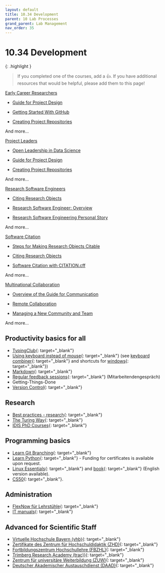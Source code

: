 ```yaml
---
layout: default
title: 10.34 Development
parent: 10 Lab Processes
grand_parent: Lab Management
nav_order: 35
---
```


# 10.34 Development

{: .highlight }
> If you completed one of the courses, add a 👍. If you have additional resources that would be helpful, please add them to this page!

<div class="row">
  <div class="col-lg-6 px-2 py-2">
    <div class="card w-100 text-left shadow">
      <div class="card-header text-center bg-white">
        <p class="card-text">
          <a class="btn text-wrap bg-info text-white text-center font-weight-bold reference external" href="/early-career-researchers">
            <span>Early Career Researchers</span>
          </a>
        </p>
      </div>
      <div class="card-body">
        <ul class="simple">
          <li><p class="card-text"><a class="reference internal" href="/project-design/project-design"><span>Guide for Project Design</span></a></p></li>
          <li><p class="card-text"><a class="reference internal" href="/collaboration/github-novice"><span>Getting Started With GitHub</span></a></p></li>
          <li><p class="card-text"><a class="reference internal" href="/project-design/project-repo"><span>Creating Project Repositories</span></a></p></li>
        </ul>
        <p class="card-text">And more…</p>
      </div>
    </div>
  </div>

  <div class="col-lg-6 px-2 py-2">
    <div class="card w-100 text-left shadow">
      <div class="card-header text-center bg-white">
        <p class="card-text">
          <a class="btn text-wrap bg-info text-white text-center font-weight-bold reference external" href="/project-leaders">
            <span>Project Leaders</span>
          </a>
        </p>
      </div>
      <div class="card-body">
        <ul class="simple">
          <li><p class="card-text"><a class="reference internal" href="/collaboration/leadership"><span>Open Leadership in Data Science</span></a></p></li>
          <li><p class="card-text"><a class="reference internal" href="/project-design/project-design"><span>Guide for Project Design</span></a></p></li>
          <li><p class="card-text"><a class="reference internal" href="/project-design/project-repo"><span>Creating Project Repositories</span></a></p></li>
        </ul>
        <p class="card-text">And more…</p>
      </div>
    </div>
  </div>

  <div class="col-lg-6 px-2 py-2">
    <div class="card w-100 text-left shadow">
      <div class="card-header text-center bg-white">
        <p class="card-text">
          <a class="btn text-wrap bg-info text-white text-center font-weight-bold reference external" href="/research-software-engineers">
            <span>Research Software Engineers</span>
          </a>
        </p>
      </div>
      <div class="card-body">
        <ul class="simple">
          <li><p class="card-text"><a class="reference internal" href="/communication/citable/citable-cite"><span>Citing Research Objects</span></a></p></li>
          <li><p class="card-text"><a class="reference internal" href="/collaboration/research-infrastructure-roles/rse"><span>Research Software Engineer: Overview</span></a></p></li>
          <li><p class="card-text"><a class="reference internal" href="/collaboration/research-infrastructure-roles/rse-personal-story"><span>Research Software Engineering Personal Story</span></a></p></li>
        </ul>
        <p class="card-text">And more…</p>
      </div>
    </div>
  </div>

  <div class="col-lg-6 px-2 py-2">
    <div class="card w-100 text-left shadow">
      <div class="card-header text-center bg-white">
        <p class="card-text">
          <a class="btn text-wrap bg-info text-white text-center font-weight-bold reference external" href="/software-citation">
            <span>Software Citation</span>
          </a>
        </p>
      </div>
      <div class="card-body">
        <ul class="simple">
          <li><p class="card-text"><a class="reference internal" href="/communication/citable/citable-steps"><span>Steps for Making Research Objects Citable</span></a></p></li>
          <li><p class="card-text"><a class="reference internal" href="/communication/citable/citable-cite"><span>Citing Research Objects</span></a></p></li>
          <li><p class="card-text"><a class="reference internal" href="/communication/citable/citable-cff"><span>Software Citation with CITATION.cff</span></a></p></li>
        </ul>
        <p class="card-text">And more…</p>
      </div>
    </div>
  </div>

  <div class="col-lg-6 px-2 py-2">
    <div class="card w-100 text-left shadow">
      <div class="card-header text-center bg-white">
        <p class="card-text">
          <a class="btn text-wrap bg-info text-white text-center font-weight-bold reference external" href="/multinational-collaboration">
            <span>Multinational Collaboration</span>
          </a>
        </p>
      </div>
      <div class="card-body">
        <ul class="simple">
          <li><p class="card-text"><a class="reference internal" href="/communication/comms-overview"><span>Overview of the Guide for Communication</span></a></p></li>
          <li><p class="card-text"><a class="reference internal" href="/collaboration/remote-collab"><span>Remote Collaboration</span></a></p></li>
          <li><p class="card-text"><a class="reference internal" href="/collaboration/new-community"><span>Managing a New Community and Team</span></a></p></li>
        </ul>
        <p class="card-text">And more…</p>
      </div>
    </div>
  </div>
</div>


## Productivity basics for all

- [TypingClub](https://www.typingclub.com/){: target="_blank"}
- [Using keyboard instead of mouse](https://blog.superhuman.com/keyboard-vs-mouse/){: target="_blank"} (see [keyboard combiner](https://keycombiner.com/){: target="_blank"} and shortcuts for [windows](https://www.buero-kaizen.de/windows-shortcuts/){: target="_blank"})
- [Markdown](https://commonmark.org/help/tutorial/){: target="_blank"}
- [Regular feedback sessions](https://www.uni-bamberg.de/intranet/gesundheit/mitarbeitendengespraech/){: target="_blank"} (Mitarbeitendengespräch)
- Getting-Things-Done
- [Version Control](https://book.the-turing-way.org/reproducible-research/vcs){: target="_blank"}

## Research

- [Best practices - research](https://carpentries-lab.github.io/good-enough-practices/index.html){: target="_blank"}
- [The Turing Way](https://book.the-turing-way.org/){: target="_blank"}
- [IDIS PhD Courses](https://idis.digital/phd-course/){: target="_blank"}

## Programming basics

- [Learn Git Branching](https://learngitbranching.js.org/?locale=de_DE){: target="_blank"}
- [Learn Python](https://www.learnpython.org/){: target="_blank"} - Funding for certificates is available upon request.
- [Linux Essentials](https://www.tuxcademy.org/product/lxes/){: target="_blank"} and [book](https://www.tuxcademy.org/product/grd1/){: target="_blank"} (English version available).
- [CS50](https://cs50.harvard.edu/x/2024/){: target="_blank"}.

## Administration

- [FlexNow für Lehrstühle](https://vc.uni-bamberg.de/enrol/index.php?id=268){: target="_blank"}
- [IT manuals](https://www.uni-bamberg.de/its/anleitungen/){: target="_blank"}

## Advanced for Scientific Staff

- [Virtuelle Hochschule Bayern (vhb)](https://open.vhb.org/){: target="_blank"}
- [Zertifikate des Zentrum für Hochschuldidaktik (ZHD)](https://www.uni-bamberg.de/zhd/){: target="_blank"}
- [Fortbildungszentrum Hochschullehre (FBZHL)](https://www.fbzhl.fau.de/){: target="_blank"}
- [Trimberg Research Academy (trac))](https://www.uni-bamberg.de/trac/){: target="_blank"}
- [Zentrum für universitäre Weiterbildung (ZUW)](https://www.uni-bamberg.de/weiterbildung/){: target="_blank"}
- [Deutscher Akademischer Austauschdienst (DAAD)](https://www.daad.de/de/){: target="_blank"}
